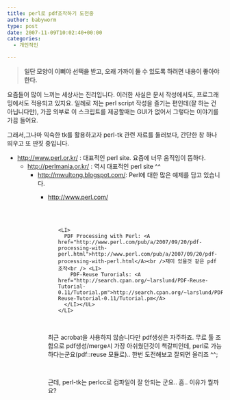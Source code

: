 ```yaml
---
title: perl로 pdf조작하기 도전중
author: babyworm
type: post
date: 2007-11-09T10:02:40+00:00
categories:
  - 개인적인

---
```

> **일단 모양이 이뻐야 선택을 받고, 오래 가까이 둘 수 있도록 하려면 내용이 좋아야 한다.**</BLOCKQUOTE>
> 
>  
> 
> 
> 요즘들어 많이 느끼는 세상사는 진리입니다. 이러한 사실은 문서 작성에서도, 프로그래밍에서도 적용되고 있지요. 일례로 저는 perl script 작성을 즐기는 편인데(잘 하는 건 아닙니다만), 가끔 외부로 이 스크립트를 제공할때는 GUI가 없어서 그렇다는 이야기를 가끔 들어요.
> 
>  
> 
> 
> 그래서,그나마 익숙한 tk를 활용하고자 perl-tk 관련 자료를 둘러보다, 간단한 창 하나 띄우고 또 딴짓 중입니다.
> 
>  
> 
> 
>  
> 
> 
>   * <http://www.perl.or.kr/> : 대표적인 perl site. 요즘에 너무 움직임이 뜸하다.  
>       * <http://perlmania.or.kr/> : 역시 대표적인 perl site ^^  
>           * <http://mwultong.blogspot.com/>: Perl에 대한 많은 예제를 담고 있습니다.  
>               * <http://www.perl.com/>  
>                 <LI style="LIST-STYLE-TYPE: none">
>                   <br /> <UL>
>                     <br /> 
>                     
>                     <LI>
>                       PDF Processing with Perl: <A href="http://www.perl.com/pub/a/2007/09/20/pdf-processing-with-perl.html">http://www.perl.com/pub/a/2007/09/20/pdf-processing-with-perl.html</A><br />재미 있을것 같은 pdf 조작<br /> <LI>
>                         PDF-Reuse Turorials: <A href="http://search.cpan.org/~larslund/PDF-Reuse-Tutorial-0.11/Tutorial.pm">http://search.cpan.org/~larslund/PDF-Reuse-Tutorial-0.11/Tutorial.pm</A>
>                       </LI></UL>
>                     </LI>
>                   </UL>
>                   
>                   <br /> <P>
>                     최근 acrobat을 사용하지 않습니다만 pdf생성은 자주하죠. 무료 툴 조합으로 pdf생성/merge시 가장 아쉬웠던것이 책갈피인데, perl로 가능하다는군요(pdf::reuse 모듈로).. 한번 도전해보고 잘되면 올리죠 ^^;
>                   </P>
>                   
>                   <br /> <P>
>                     근데, perl-tk는 perlcc로 컴파일이 잘 안되는 군요.. 흠.. 이유가 뭘까요?
>                   </P></p>